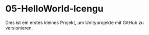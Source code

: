 # 05-HelloWorld-lcengu

Dies ist ein erstes kleines Projekt, um Unityprojekte mit GitHub zu versionieren. 
